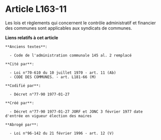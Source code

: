 # Article L163-11

Les lois et règlements qui concernent le contrôle administratif et financier des communes sont applicables aux syndicats de
communes.

**Liens relatifs à cet article**

	**Anciens textes**:

	  - Code de l'administration communale 145 al. 2 remplacé

	**Cité par**:

	  - Loi n°70-610 du 10 juillet 1970 - art. 11 (Ab)
	  - CODE DES COMMUNES. - art. L181-66 (M)

	**Codifié par**:

	  - Décret n°77-90 1977-01-27

	**Créé par**:

	  - Décret n°77-90 1977-01-27 JORF et JONC 3 février 1977 date d'entrée en vigueur élection des maires

	**Abrogé par**:

	  - Loi n°96-142 du 21 février 1996 - art. 12 (V)
